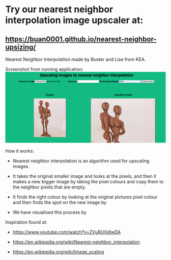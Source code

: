 # Try our nearest neighbor interpolation image upscaler at:

## https://buan0001.github.io/nearest-neighbor-upsizing/

Nearest Neighbor Interpolation made by Buster and Lise from KEA. 

Screenshot from running application:
![img not found](image.png)

How it works:
* Nearest neighbor interpolation is an algorithm used for upscaling images. 

* It takes the original smaller image and looks at the pixels, and then it makes a new bigger image by taking the pixel colours and copy them to the neighbor pixels that are empty. 

* It finds the right colour by looking at the original pictures pixel colour and then finds the spot on the new image by 


* We have visualised this process by 


Inspiration found at: 
* https://www.youtube.com/watch?v=ZVuRUXdIwDA

* https://en.wikipedia.org/wiki/Nearest-neighbor_interpolation 

* https://en.wikipedia.org/wiki/Image_scaling


